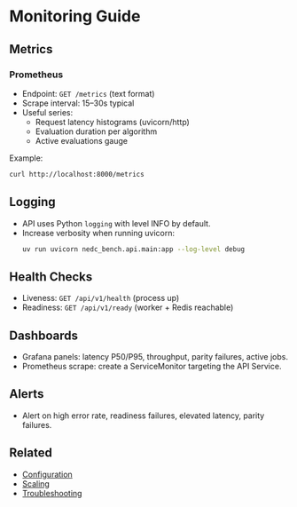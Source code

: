 # Monitoring Guide

## Metrics

### Prometheus
- Endpoint: `GET /metrics` (text format)
- Scrape interval: 15–30s typical
- Useful series:
  - Request latency histograms (uvicorn/http)
  - Evaluation duration per algorithm
  - Active evaluations gauge

Example:
```bash
curl http://localhost:8000/metrics
```

## Logging
- API uses Python `logging` with level INFO by default.
- Increase verbosity when running uvicorn:
  ```bash
  uv run uvicorn nedc_bench.api.main:app --log-level debug
  ```

## Health Checks
- Liveness: `GET /api/v1/health` (process up)
- Readiness: `GET /api/v1/ready` (worker + Redis reachable)

## Dashboards
- Grafana panels: latency P50/P95, throughput, parity failures, active jobs.
- Prometheus scrape: create a ServiceMonitor targeting the API Service.

## Alerts
- Alert on high error rate, readiness failures, elevated latency, parity failures.

## Related
- [Configuration](configuration.md)
- [Scaling](scaling.md)
- [Troubleshooting](troubleshooting.md)
